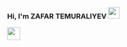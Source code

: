 ### Hi, I'm ZAFAR TEMURALIYEV <img src="https://media.giphy.com/media/hvRJCLFzcasrR4ia7z/giphy.gif" width="27px">

<a href="https://www.youtube.com/watch?v=GYmLXBlTqfE&t=5985s">
<img src="https://logohistory.net/wp-content/uploads/2022/10/Telegram-logo.png" width="30px">
</a>


